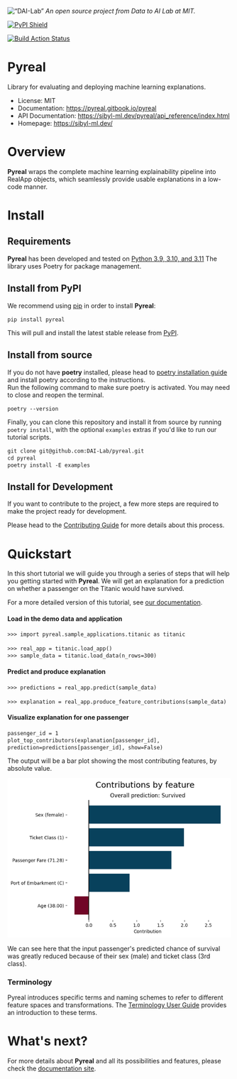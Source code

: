 <p align="left">
<img width=15% src="https://dai.lids.mit.edu/wp-content/uploads/2018/06/Logo_DAI_highres.png" alt=“DAI-Lab” />
<i>An open source project from Data to AI Lab at MIT.</i>
</p>

<!-- Uncomment these lines after releasing the package to PyPI for version and downloads badges -->
[![PyPI Shield](https://img.shields.io/pypi/v/pyreal.svg)](https://pypi.python.org/pypi/pyreal)
<!--[![Downloads](https://pepy.tech/badge/pyreal)](https://pepy.tech/project/pyreal)-->
<!--[![Travis CI Shield](https://travis-ci.org/DAI-Lab/pyreal.svg?branch=stable)](https://travis-ci.org/DAI-Lab/pyreal)-->
<!--[![Coverage Status](https://codecov.io/gh/DAI-Lab/pyreal/branch/stable/graph/badge.svg)](https://codecov.io/gh/DAI-Lab/pyreal)-->
[![Build Action Status](https://github.com/DAI-Lab/pyreal/workflows/Test%20CI/badge.svg)](https://github.com/DAI-Lab/pyreal/actions)
# Pyreal

Library for evaluating and deploying machine learning explanations.

- License: MIT
- Documentation: https://pyreal.gitbook.io/pyreal
- API Documentation: https://sibyl-ml.dev/pyreal/api_reference/index.html
- Homepage: https://sibyl-ml.dev/

# Overview

**Pyreal** wraps the complete machine learning explainability pipeline into RealApp objects, which seamlessly
provide usable explanations in a low-code manner.

# Install

## Requirements

**Pyreal** has been developed and tested on [Python 3.9, 3.10, and 3.11](https://www.python.org/downloads/)
The library uses Poetry for package management.

## Install from PyPI

We recommend using
[pip](https://pip.pypa.io/en/stable/) in order to install **Pyreal**:

```
pip install pyreal
```

This will pull and install the latest stable release from [PyPI](https://pypi.org/project/pyreal/).

## Install from source
If you do not have **poetry** installed, please head to [poetry installation guide](https://python-poetry.org/docs/#installation)
and install poetry according to the instructions.\
Run the following command to make sure poetry is activated. You may need to close and reopen the terminal.

```
poetry --version
```

Finally, you can clone this repository and install it from
source by running `poetry install`, with the optional `examples` extras if you'd like to run our tutorial scripts.

```
git clone git@github.com:DAI-Lab/pyreal.git
cd pyreal
poetry install -E examples
```

## Install for Development

If you want to contribute to the project, a few more steps are required to make the project ready
for development.

Please head to the [Contributing Guide](https://dtail.gitbook.io/pyreal/developer-guides/contributing-to-pyreal)
for more details about this process.

# Quickstart

In this short tutorial we will guide you through a series of steps that will help you
getting started with **Pyreal**. We will get an explanation for a prediction on whether a
passenger on the Titanic would have survived.

 For a more detailed version of this tutorial, see [our documentation](https://dtail.gitbook.io/pyreal/getting-started/quickstart).

#### Load in the demo data and application
```
>>> import pyreal.sample_applications.titanic as titanic

>>> real_app = titanic.load_app()
>>> sample_data = titanic.load_data(n_rows=300)

```
#### Predict and produce explanation
```
>>> predictions = real_app.predict(sample_data)

>>> explanation = real_app.produce_feature_contributions(sample_data)

```
#### Visualize explanation for one passenger
```
passenger_id = 1
plot_top_contributors(explanation[passenger_id], prediction=predictions[passenger_id], show=False)

```

The output will be a bar plot showing the most contributing features, by absolute value.

![Quickstart](docs/images/titanic.png)

We can see here that the input passenger's predicted chance of survival was greatly reduced
because of their sex (male) and ticket class (3rd class).

### Terminology
Pyreal introduces specific terms and naming schemes to refer to different feature spaces and
transformations. The [Terminology User Guide](https://dtail.gitbook.io/pyreal/developing-applications/developer-terminology-guide) provides an introduction to these terms.

# What's next?

For more details about **Pyreal** and all its possibilities
and features, please check the [documentation site](
https://dtail.gitbook.io/pyreal/).
